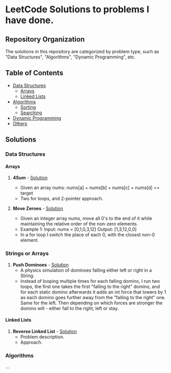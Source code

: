 # LeetCode Solutions to problems I have done.

## Repository Organization
The solutions in this repository are categorized by problem type, such as "Data Structures", "Algorithms", "Dynamic Programming", etc.

## Table of Contents
- [Data Structures](#data-structures)
  - [Arrays](#arrays)
  - [Linked Lists](#linked-lists)
- [Algorithms](#algorithms)
  - [Sorting](#sorting)
  - [Searching](#searching)
- [Dynamic Programming](#dynamic-programming)
- [Others](#others)

## Solutions
### Data Structures
#### Arrays
1. **4Sum** - [Solution](https://github.com/richardnklv/LeetCodeProblems/blob/master/src/FourSum.java)
   - Given an array nums: nums[a] + nums[b] + nums[c] + nums[d] == target
   - Two for loops, and 2-pointer approach.
  
2. **Move Zeroes** - [Solution](https://github.com/richardnklv/LeetCodeProblems/blob/master/src/MoveZeroes.java)
   - Given an integer array nums, move all 0's to the end of it while maintaining the relative order of the non-zero elements.
   - Example 1:
        Input: nums = [0,1,0,3,12]
        Output: [1,3,12,0,0]
   - In a for loop I switch the place of each 0, with the closest non-0 element.
  
### Strings or Arrays
1. **Push Dominoes** - [Solution](https://github.com/richardnklv/LeetCodeProblems/blob/master/src/PushDominoes.java)
   - A physics simulation of dominoes falling either left or right in a String.
   - Instead of looping multiple times for each falling domino, I run two loops, the first one takes the first "falling to the right" domino, and for each static domino afterwards it adds an int force
     that lowers by 1 as each domino goes further away from the "falling to the right" one. Same for the left. Then depending on which forces are stronger the domino will - either fall to the right, left or stay.
     
#### Linked Lists
1. **Reverse Linked List** - [Solution](link-to-your-code)
   - Problem description.
   - Approach.

### Algorithms
...

